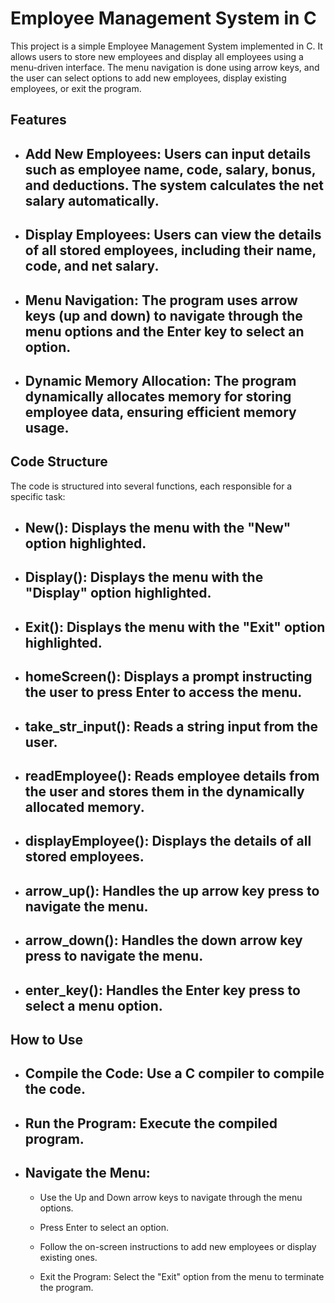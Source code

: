 # Employee Management System in C
This project is a simple Employee Management System implemented in C. It allows users to store new employees and display all employees using a menu-driven interface. The menu navigation is done using arrow keys, and the user can select options to add new employees, display existing employees, or exit the program.

Features
---------
- Add New Employees: Users can input details such as employee name, code, salary, bonus, and deductions. The system calculates the net salary automatically.
  ---

- Display Employees: Users can view the details of all stored employees, including their name, code, and net salary.
  ---

- Menu Navigation: The program uses arrow keys (up and down) to navigate through the menu options and the Enter key to select an option.
  ---

- Dynamic Memory Allocation: The program dynamically allocates memory for storing employee data, ensuring efficient memory usage.
  ---

Code Structure
--------------
The code is structured into several functions, each responsible for a specific task:

- New(): Displays the menu with the "New" option highlighted.
  ---

- Display(): Displays the menu with the "Display" option highlighted.
  ---

- Exit(): Displays the menu with the "Exit" option highlighted.
  ---

- homeScreen(): Displays a prompt instructing the user to press Enter to access the menu.
  ---

- take_str_input(): Reads a string input from the user.
  ---

- readEmployee(): Reads employee details from the user and stores them in the dynamically allocated memory.
  ---

- displayEmployee(): Displays the details of all stored employees.
  ---

- arrow_up(): Handles the up arrow key press to navigate the menu.
  ---

- arrow_down(): Handles the down arrow key press to navigate the menu.
  ---

- enter_key(): Handles the Enter key press to select a menu option.
  ---

How to Use
----------
- Compile the Code: Use a C compiler to compile the code.
  ---
  
- Run the Program: Execute the compiled program.
  ---
  
- Navigate the Menu:
  ---

   - Use the Up and Down arrow keys to navigate through the menu options.

   - Press Enter to select an option.

  - Follow the on-screen instructions to add new employees or display existing ones.

  - Exit the Program: Select the "Exit" option from the menu to terminate the program.

